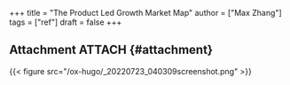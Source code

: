 +++
title = "The Product Led Growth Market Map"
author = ["Max Zhang"]
tags = ["ref"]
draft = false
+++

## Attachment <span class="tag"><span class="ATTACH">ATTACH</span></span> {#attachment}

{{< figure src="/ox-hugo/_20220723_040309screenshot.png" >}}
